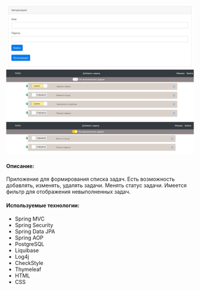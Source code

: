 ![ScreenShot](images/login.jpg)
![ScreenShot](images/index.jpg)
![ScreenShot](images/indexcheck.jpg)

#### Описание:
Приложение для формирования списка задач. Есть возможность добавлять, изменять, удалять задачи.
Менять статус задачи. Имеется фильтр для отображения невыполненных задач.

#### Используемые технологии:
- Spring MVC
- Spring Security
- Spring Data JPA
- Spring AOP  
- PostgreSQL
- Liquibase
- Log4j
- CheckStyle  
- Thymeleaf
- HTML
- CSS

